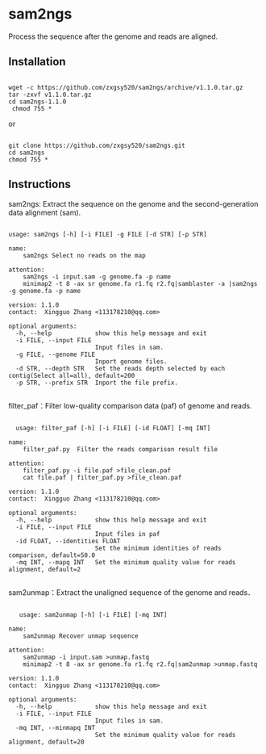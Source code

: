 # sam2ngs
Process the sequence after the genome and reads are aligned.
## Installation
<pre><code>
wget -c https://github.com/zxgsy520/sam2ngs/archive/v1.1.0.tar.gz
tar -zxvf v1.1.0.tar.gz
cd sam2ngs-1.1.0
 chmod 755 *
</code></pre>
or
<pre><code>
git clone https://github.com/zxgsy520/sam2ngs.git
cd sam2ngs
chmod 755 *
</code></pre>
## Instructions
sam2ngs: Extract the sequence on the genome and the second-generation data alignment (sam).
<pre><code>
usage: sam2ngs [-h] [-i FILE] -g FILE [-d STR] [-p STR]

name:
    sam2ngs Select no reads on the map

attention:
    sam2ngs -i input.sam -g genome.fa -p name
    minimap2 -t 8 -ax sr genome.fa r1.fq r2.fq|samblaster -a |sam2ngs -g genome.fa -p name

version: 1.1.0
contact:  Xingguo Zhang <113178210@qq.com>        

optional arguments:
  -h, --help            show this help message and exit
  -i FILE, --input FILE
                        Input files in sam.
  -g FILE, --genome FILE
                        Inport genome files.
  -d STR, --depth STR   Set the reads depth selected by each contig(Select all=all), default=200
  -p STR, --prefix STR  Inport the file prefix.
  </code></pre>
  filter_paf：Filter low-quality comparison data (paf) of genome and reads.
  <pre><code>
  usage: filter_paf [-h] [-i FILE] [-id FLOAT] [-mq INT]

name:
    filter_paf.py  Filter the reads comparison result file

attention:
    filter_paf.py -i file.paf >file_clean.paf
    cat file.paf | filter_paf.py >file_clean.paf

version: 1.1.0
contact:  Xingguo Zhang <113178210@qq.com>        

optional arguments:
  -h, --help            show this help message and exit
  -i FILE, --input FILE
                        Input files in paf
  -id FLOAT, --identities FLOAT
                        Set the minimum identities of reads comparison, default=50.0
  -mq INT, --mapq INT   Set the minimum quality value for reads alignment, default=2
   </code></pre>
   sam2unmap：Extract the unaligned sequence of the genome and reads．
   <pre><code>
   usage: sam2unmap [-h] [-i FILE] [-mq INT]

name:
    sam2unmap Recover unmap sequence

attention:
    sam2unmap -i input.sam >unmap.fastq
    minimap2 -t 8 -ax sr genome.fa r1.fq r2.fq|sam2unmap >unmap.fastq

version: 1.1.0
contact:  Xingguo Zhang <113178210@qq.com>        

optional arguments:
  -h, --help            show this help message and exit
  -i FILE, --input FILE
                        Input files in sam.
  -mq INT, --minmapq INT
                        Set the minimum quality value for reads alignment, default=20
 </code></pre>
   
